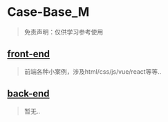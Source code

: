 # Case-Base_M
> 免责声明：仅供学习参考使用



## [front-end](./Documentation/A.front-end)

> 前端各种小案例，涉及html/css/js/vue/react等等..

## [back-end](Documentation/B.back-end)

> 暂无..



































































